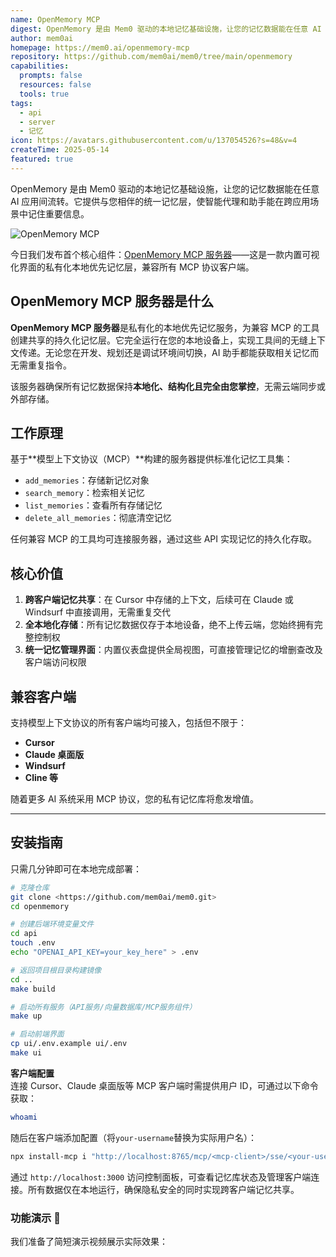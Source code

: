 ```yaml
---
name: OpenMemory MCP
digest: OpenMemory 是由 Mem0 驱动的本地记忆基础设施，让您的记忆数据能在任意 AI 应用间流转。它提供与您相伴的统一记忆层，使智能代理和助手能在跨应用场景中记住重要信息。
author: mem0ai
homepage: https://mem0.ai/openmemory-mcp
repository: https://github.com/mem0ai/mem0/tree/main/openmemory
capabilities:
  prompts: false
  resources: false
  tools: true
tags:
  - api
  - server
  - 记忆
icon: https://avatars.githubusercontent.com/u/137054526?s=48&v=4
createTime: 2025-05-14
featured: true
---
```


OpenMemory 是由 Mem0 驱动的本地记忆基础设施，让您的记忆数据能在任意 AI 应用间流转。它提供与您相伴的统一记忆层，使智能代理和助手能在跨应用场景中记住重要信息。

![OpenMemory MCP](https://static.claudemcp.com/images/openmemory-mcp.png)

今日我们发布首个核心组件：[OpenMemory MCP 服务器](/zh/servers/openmemory-mcp)——这是一款内置可视化界面的私有化本地优先记忆层，兼容所有 MCP 协议客户端。

## OpenMemory MCP 服务器是什么

**OpenMemory MCP 服务器**是私有化的本地优先记忆服务，为兼容 MCP 的工具创建共享的持久化记忆层。它完全运行在您的本地设备上，实现工具间的无缝上下文传递。无论您在开发、规划还是调试环境间切换，AI 助手都能获取相关记忆而无需重复指令。

该服务器确保所有记忆数据保持**本地化、结构化且完全由您掌控**，无需云端同步或外部存储。

## 工作原理

基于**模型上下文协议（MCP）**构建的服务器提供标准化记忆工具集：

- `add_memories`：存储新记忆对象
- `search_memory`：检索相关记忆
- `list_memories`：查看所有存储记忆
- `delete_all_memories`：彻底清空记忆

任何兼容 MCP 的工具均可连接服务器，通过这些 API 实现记忆的持久化存取。

## 核心价值

1. **跨客户端记忆共享**：在 Cursor 中存储的上下文，后续可在 Claude 或 Windsurf 中直接调用，无需重复交代
2. **全本地化存储**：所有记忆数据仅存于本地设备，绝不上传云端，您始终拥有完整控制权
3. **统一记忆管理界面**：内置仪表盘提供全局视图，可直接管理记忆的增删查改及客户端访问权限

## 兼容客户端

支持模型上下文协议的所有客户端均可接入，包括但不限于：

- **Cursor**
- **Claude 桌面版**
- **Windsurf**
- **Cline 等**

随着更多 AI 系统采用 MCP 协议，您的私有记忆库将愈发增值。

---

## 安装指南

只需几分钟即可在本地完成部署：

```bash
# 克隆仓库
git clone <https://github.com/mem0ai/mem0.git>
cd openmemory

# 创建后端环境变量文件
cd api
touch .env
echo "OPENAI_API_KEY=your_key_here" > .env

# 返回项目根目录构建镜像
cd ..
make build

# 启动所有服务（API服务/向量数据库/MCP服务组件）
make up

# 启动前端界面
cp ui/.env.example ui/.env
make ui
```

**客户端配置**  
连接 Cursor、Claude 桌面版等 MCP 客户端时需提供用户 ID，可通过以下命令获取：

```bash
whoami
```

随后在客户端添加配置（将`your-username`替换为实际用户名）：

```bash
npx install-mcp i "http://localhost:8765/mcp/<mcp-client>/sse/<your-username>" --client <mcp-client>
```

通过 `http://localhost:3000` 访问控制面板，可查看记忆库状态及管理客户端连接。所有数据仅在本地运行，确保隐私安全的同时实现跨客户端记忆共享。

### 功能演示 🎥

我们准备了简短演示视频展示实际效果：

<video
src="https://mem0.ai/blog/content/media/2025/05/Mem0-openMemory.mp4"
poster="https://img.spacergif.org/v1/3340x2160/0a/spacer.png"
width="3340"
height="2160"
controls
playsinline
preload="metadata"
style="background: transparent url('https://mem0.ai/blog/content/media/2025/05/Mem0-openMemory_thumb.jpg') 50% 50% / cover no-repeat;"></video>

## 应用场景

**场景一：跨工具项目流**

在 Claude 桌面版定义项目技术需求 → 通过 Cursor 开发实现 → 使用 Windsurf 调试问题，全程共享 OpenMemory 传递的上下文。

**场景二：持久化偏好设置**

在任一工具设置代码风格或对话语气，切换其他 MCP 客户端时自动继承配置。

**场景三：项目知识库**

一次性保存关键项目信息，后续所有兼容 AI 工具均可直接调用，告别重复解释。

## 展望未来

OpenMemory MCP 服务器在**保持控制权与隐私性**的前提下，为兼容工具赋予记忆能力。它解决了现代大语言模型工作流的根本缺陷——跨工具、会话及环境的上下文丢失问题。

通过标准化记忆操作与全本地化存储，既降低 token 消耗提升性能，更为日益丰富的 AI 助手生态开启更智能的交互可能。

这仅是开端。MCP 服务器作为 OpenMemory 平台的首个核心层，标志着我们让记忆数据在 AI 系统间实现可移植、私有化且互操作的长期愿景。

选择 OpenMemory MCP，让您的 AI 记忆始终私有、便携、可控，真正实现数据主权。
